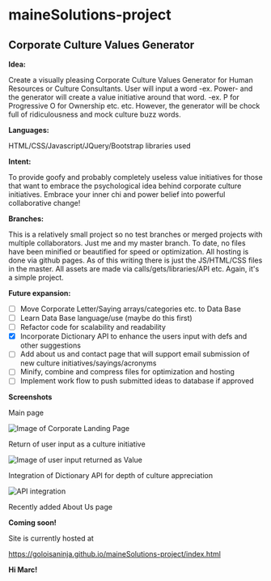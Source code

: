 # maineSolutions-project

## Corporate Culture Values Generator

**Idea:** 

Create a visually pleasing Corporate Culture Values Generator for Human Resources or Culture Consultants.  User will input a word -ex. Power- and the generator will create a value initiative around that word. -ex. P for Progressive O for Ownership etc. etc.  However, the generator will be chock full of ridiculousness and mock culture buzz words.  

**Languages:** 

HTML/CSS/Javascript/JQuery/Bootstrap libraries used

**Intent:** 

To provide goofy and probably completely useless value initiatives for those that want to embrace the psychological idea behind corporate culture initiatives.  Embrace your inner chi and power belief into powerful collaborative change!

**Branches:** 

This is a relatively small project so no test branches or merged projects with multiple collaborators.  Just me and my master branch. To date, no files have been minified or beautified for speed or optimization.  All hosting is done via github pages.  As of this writing there is just the JS/HTML/CSS files in the master.  All assets are made via calls/gets/libraries/API etc.  Again, it's a simple project. 

**Future expansion:**

- [ ] Move Corporate Letter/Saying arrays/categories etc. to Data Base
- [ ] Learn Data Base language/use (maybe do this first)
- [ ] Refactor code for scalability and readability
- [x] Incorporate Dictionary API to enhance the users input with defs and other suggestions
- [ ] Add about us and contact page that will support email submission of new culture initiatives/sayings/acronyms
- [ ] Minify, combine and compress files for optimization and hosting
- [ ] Implement work flow to push submitted ideas to database if approved 

**Screenshots**

Main page

![Image of Corporate Landing Page](https://i.imgur.com/nxaGu3y.jpg)

Return of user input as a culture initiative

![Image of user input returned as Value](https://i.imgur.com/ZBKIdVZ.jpg)

Integration of Dictionary API for depth of culture appreciation

![API integration](https://i.imgur.com/zv9oUqF.jpg)

Recently added About Us page

**Coming soon!**

Site is currently hosted at

https://goloisaninja.github.io/maineSolutions-project/index.html

**Hi Marc!**
